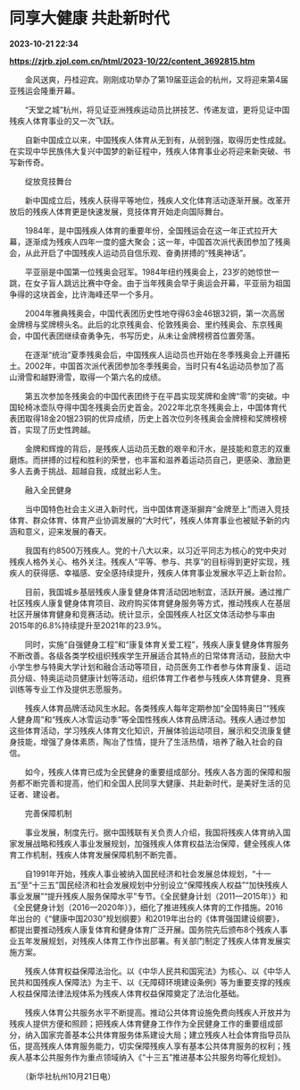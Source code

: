 # 同享大健康 共赴新时代

**2023-10-21 22:34**

**https://zjrb.zjol.com.cn/html/2023-10/22/content_3692815.htm**

　　金风送爽，丹桂迎宾。刚刚成功举办了第19届亚运会的杭州，又将迎来第4届亚残运会隆重开幕。

　　“天堂之城”杭州，将见证亚洲残疾运动员比拼技艺、传递友谊，更将见证中国残疾人体育事业的又一次飞跃。

　　自新中国成立以来，中国残疾人体育从无到有，从弱到强，取得历史性成就。在实现中华民族伟大复兴中国梦的新征程中，残疾人体育事业必将迎来新突破、书写新传奇。

　　绽放竞技舞台

　　新中国成立后，残疾人获得平等地位，残疾人文化体育活动逐渐开展。改革开放后的残疾人体育更是快速发展，竞技体育开始走向国际舞台。

　　1984年，是中国残疾人体育的重要年份，全国残运会在这一年正式拉开大幕，逐渐成为残疾人四年一度的盛大聚会；这一年，中国首次派代表团参加了残奥会，从此开启了中国残疾人运动员自信乐观、奋勇拼搏的“残奥神话”。

　　平亚丽是中国第一位残奥会冠军。1984年纽约残奥会上，23岁的她惊世一跳，在女子盲人跳远比赛中夺金。由于当年残奥会早于奥运会开幕，平亚丽为祖国争得的这块首金，比许海峰还早一个多月。

　　2004年雅典残奥会，中国代表团历史性地夺得63金46银32铜，第一次高居金牌榜与奖牌榜头名。此后的北京残奥会、伦敦残奥会、里约残奥会、东京残奥会，中国代表团继续奋勇争先，书写历史，从未让金牌榜榜首位置旁落。

　　在逐渐“统治”夏季残奥会后，中国残疾人运动员也开始在冬季残奥会上开疆拓土。2002年，中国首次派代表团参加冬季残奥会，当时只有4名运动员参加了高山滑雪和越野滑雪，取得一个第六名的成绩。

　　第五次参加冬残奥会的中国代表团终于在平昌实现奖牌和金牌“零”的突破。中国轮椅冰壶队夺得中国冬残奥会历史首金。2022年北京冬残奥会上，中国体育代表团取得18金20银23铜的优异成绩，历史上首次位列冬残奥会金牌榜和奖牌榜榜首，实现了历史性跨越。

　　金牌和辉煌的背后，是残疾人运动员无数的艰辛和汗水，是技能和意志的双重磨炼。而拼搏的过程和胜利的荣誉，也丰富和滋养着运动员自己，更感染、激励更多人去勇于挑战、超越自我，成就出彩人生。

　　融入全民健身

　　当中国特色社会主义进入新时代，当中国体育逐渐摒弃“金牌至上”而进入竞技体育、群众体育、体育产业协调发展的“大时代”，残疾人体育事业也被赋予新的内涵和意义，迎来发展的春天。

　　我国有约8500万残疾人。党的十八大以来，以习近平同志为核心的党中央对残疾人格外关心、格外关注。残疾人“平等、参与、共享”的目标得到更好实现，残疾人的获得感、幸福感、安全感持续提升，残疾人体育事业发展水平迈上新台阶。

　　目前，我国城乡基层残疾人康复健身体育活动因地制宜，活跃开展。通过推广社区残疾人康复健身体育项目、政府购买体育健身服务等方式，推动残疾人在基层社区开展体育健身和竞赛活动。统计显示，全国残疾人社区文体活动参与率由2015年的6.8%持续提升至2021年的23.9%。

　　同时，实施“自强健身工程”和“康复体育关爱工程”，残疾人康复健身体育服务不断改善。各级各类学校组织残疾学生开展适合其特点的日常体育活动，鼓励大中小学生参与特奥大学计划和融合活动等项目，动员医务工作者参与体育康复、运动员分级、特奥运动员健康计划等活动，组织体育工作者参与残疾人体育健身、竞赛训练等专业工作及提供志愿服务。

　　残疾人体育品牌活动风生水起。各类残疾人每年定期参加“全国特奥日”“残疾人健身周”和“残疾人冰雪运动季”等全国性残疾人体育品牌活动。残疾人通过参加这些体育活动，学习残疾人体育文化知识，开展体验运动项目，展示和交流康复健身技能，增强了身体素质，陶冶了性情，提升了生活热情，培养了融入社会的自信。

　　如今，残疾人体育已成为全民健身的重要组成部分。残疾人各方面的保障和服务都不断完善和提高，他们和全国人民同享大健康、共赴新时代，是美好生活的见证者、建设者。

　　完善保障机制

　　事业发展，制度先行。据中国残联有关负责人介绍，我国将残疾人体育纳入国家发展战略和残疾人事业发展规划，加强残疾人体育权益法治保障，健全残疾人体育工作机制，残疾人体育发展保障机制不断完善。

　　自1991年开始，残疾人事业被纳入国民经济和社会发展总体规划，“十一五”至“十三五”国民经济和社会发展规划中分别设立“保障残疾人权益”“加快残疾人事业发展”“提升残疾人服务保障水平”专节。《全民健身计划（2011—2015年）》和《全民健身计划（2016—2020年）》，细化了推进残疾人体育的工作措施。2016年出台的《“健康中国2030”规划纲要》和2019年出台的《体育强国建设纲要》，都提出要推动残疾人康复体育和健身体育广泛开展。国务院先后颁布8个残疾人事业五年发展规划，对残疾人体育工作作出部署。有关部门制定了残疾人体育发展实施方案。

　　残疾人体育权益保障法治化。以《中华人民共和国宪法》为核心、以《中华人民共和国残疾人保障法》为主干、以《无障碍环境建设条例》等为重要支撑的残疾人权益保障法律法规体系为残疾人体育权益保障奠定了法治化基础。

　　残疾人体育公共服务水平不断提高。推动公共体育设施免费向残疾人开放并为残疾人提供方便和照顾；把残疾人体育健身工作作为全民健身工作的重要组成部分，纳入国家完善基本公共体育服务体系建设大局；建立残疾人社会体育指导员队伍，提高残疾人体育服务能力，切实保障残疾人享有基本公共体育服务的权利；残疾人基本公共服务作为重点领域纳入《“十三五”推进基本公共服务均等化规划》。

　　（新华社杭州10月21日电）